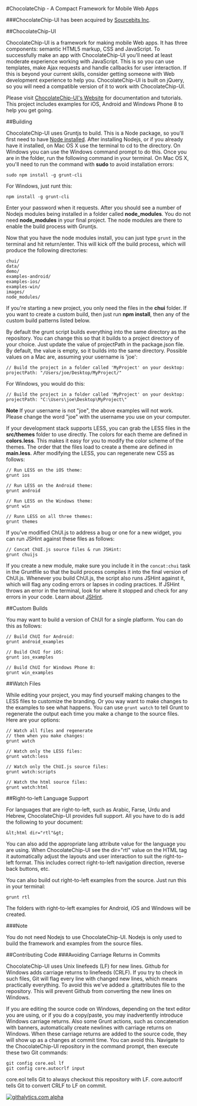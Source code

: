 #ChocolateChip - A Compact Framework for Mobile Web Apps

###ChocolateChip-UI has been acquired by [Sourcebits Inc](http://www.sourcebits.com).

##ChocolateChip-UI

ChocolateChip-UI is a framework for making mobile Web apps. It has three components: semantic HTML5 markup, CSS and JavaScript. To successfully make an app with ChocolateChip-UI you'll need at least moderate experience working with JavaScript. This is so you can use templates, make Ajax requests and handle callbacks for user interaction. If this is beyond your current skills, consider getting someone with Web development experience to help you. ChocolateChip-UI is built on jQuery, so you will need a compatible version of it to work with ChocolateChip-UI.

Please visit [ChocolateChip-UI's Website](http://chocolatechip-ui.com) for documentation and tutorials. This project includes examples for iOS, Android and Windows Phone 8 to help you get going.

##Building 

ChocolateChip-UI uses Gruntjs to build. This is a Node package, so you'll first need to have [Node installed](http://http://nodejs.org). After installing Nodejs, or if you already have it installed, on Mac OS X use the terminal to cd to the directory. On Windows you can use the Windows command prompt to do this. Once you are in the folder, run the following command in your terminal. 
On Mac OS X, you'll need to run the command with **sudo** to avoid installation errors: 

```shell
sudo npm install -g grunt-cli
``` 

For Windows, just runt this:

```shell
npm install -g grunt-cli
```

Enter your password when it requests. After you should see a number of Nodejs modules being installed in a folder called **node\_modules**. You do not need **node\_modules** in your final project. The node modules are there to enable the build process with Gruntjs.

Now that you have the node modules install, you can just type `grunt` in the terminal and hit return/enter. This will kick off the build process, which will produce the following directories:

```
chui/
data/
demo/
examples-android/
examples-ios/
examples-win/
images/
node_modules/
```
 
 If you're starting a new project, you only need the files in the **chui** folder. If you want to create a custom build, then just run **npm install**, then any of the custom build patterns listed below.

By default the grunt script builds everything into the same directory as the repository. You can change this so that it builds to a project directory of your choice. Just update the value of projectPath in the package.json file. By default, the value is empty, so it builds into the same directory.  Possible values on a Mac are, assuming your username is 'joe':

```
// Build the project in a folder called 'MyProject' on your desktop:
projectPath: "/Users/joe/Desktop/MyProject/"
```

For Windows, you would do this:

```
// Build the project in a folder called 'MyProject' on your desktop:
projectPath: "C:\Users\joe\Desktop\MyProject\"
```

**Note** If your username is not "joe", the above examples will not work. Please change the word "joe" with the username you use on your computer.

If your development stack supports LESS, you can grab the LESS files in the **src/themes** folder to use directly. The colors for each theme are defined in **colors.less**. This makes it easy for you to modify the color scheme of the themes. The order that the files load to create a theme are defined in **main.less**. After modifying the LESS, you can regenerate new CSS as follows:

```
// Run LESS on the iOS theme:
grunt ios

// Run LESS on the Android theme:
grunt android

// Run LESS on the Windows theme:
grunt win

// Runn LESS on all three themes:
grunt themes
```

If you've modified ChUI.js to address a bug or one for a new widget, you can run JSHint against these files as follows:

```
// Concat ChUI.js source files & run JSHint:
grunt chuijs
```

If you create a new module, make sure you include it in the `concat:chui` task in the Gruntfile so that the build process compiles it into the final version of ChUI.js. Whenever you build ChUI.js, the script also runs JSHint against it, which will flag any coding errors or lapses in coding practices. If JSHint throws an error in the terminal, look for where it stopped and check for any errors in your code. Learn about [JSHint](http://www.jshint.com).

##Custom Builds

You may want to build a version of ChUI for a single platform. You can do this as follows:

```
// Build ChUI for Android:
grunt android_examples

// Build ChUI for iOS:
grunt ios_examples

// Build ChUI for Windows Phone 8:
grunt win_examples
```

##Watch Files

While editing your project, you may find yourself making changes to the LESS files to customize the branding. Or you way want to make changes to the examples to see what happens. You can use `grunt watch` to tell Grunt to regenerate the output each time you make a change to the source files. Here are your options:

```
// Watch all files and regenerate 
// them when you make changes:
grunt watch

// Watch only the LESS files:
grunt watch:less

// Watch only the ChUI.js source files:
grunt watch:scripts

// Watch the html source files:
grunt watch:html
```

##Right-to-left Language Support

For languages that are right-to-left, such as Arabic, Farse, Urdu and Hebrew, ChocolateChip-UI provides full support. All you have to do is add the following to your document:

```
&lt;html dir="rtl"&gt;
```

You can also add the appropriate lang attribute value for the language you are using. When ChocolateChip-UI see the dir="rtl" value on the HTML tag it automatically adjust the layouts and user interaction to suit the right-to-left format. This includes correct right-to-left navigation direction, reverse back buttons, etc.

You can also build out right-to-left examples from the source. Just run this in your terminal:

```
grunt rtl
```

The folders with right-to-left examples for Android, iOS and Windows will be created.

###Note

You do not need Nodejs to use ChocolateChip-UI. Nodejs is only used to build the framework and examples from the source files.

##Contributing Code
###Avoiding Carriage Returns in Commits

ChocolateChip-UI uses Unix linefeeds (LF) for new lines. Github for Windows adds carriage returns to linefeeds (CRLF). If you try to check in such files, Git will flag every line with changed new lines, which means practically everything. To avoid this we've added a .gitattributes file to the repository. This will prevent Github from converting the new lines on Windows. 

If you are editing the source code on Windows, depending on the text editor you are using, or if you do a copy/paste, you may inadvertently introduce Windows carriage returns. Also some Grunt actions, such as concatenation with banners, automatically create newlines with carriage returns on Windows. When these carriage returns are added to the source code, they will show up as a changes at commit time. You can avoid this. Navigate to the ChocolateChip-UI repository in the command prompt, then execute these two Git commands:

```
git config core.eol lf
git config core.autocrlf input
```

core.eol tells Git to always checkout this repository with LF. 
core.autocrlf tells Git to convert CRLF to LF on commit.

[![githalytics.com alpha](https://cruel-carlota.pagodabox.com/2f123684cf50f62013c044733bfc36fb "githalytics.com")](http://githalytics.com/sourcebitsllc/chocolatechip-ui)
